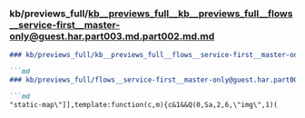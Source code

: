 ### kb/previews_full/kb__previews_full__kb__previews_full__flows__service-first__master-only@guest.har.part003.md.part002.md.md

```md
### kb/previews_full/kb__previews_full__flows__service-first__master-only@guest.har.part003.md.part002.md

```md
### kb/previews_full/flows__service-first__master-only@guest.har.part003.md (part 002)

```md
"static-map\"]],template:function(c,m){c&1&&Q(0,Sa,2,6,\"img\",1)(
```

```

```

```
